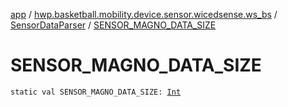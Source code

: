 [app](../../index.md) / [hwp.basketball.mobility.device.sensor.wicedsense.ws_bs](../index.md) / [SensorDataParser](index.md) / [SENSOR_MAGNO_DATA_SIZE](.)

# SENSOR_MAGNO_DATA_SIZE

`static val SENSOR_MAGNO_DATA_SIZE: `[`Int`](https://kotlinlang.org/api/latest/jvm/stdlib/kotlin/-int/index.html)